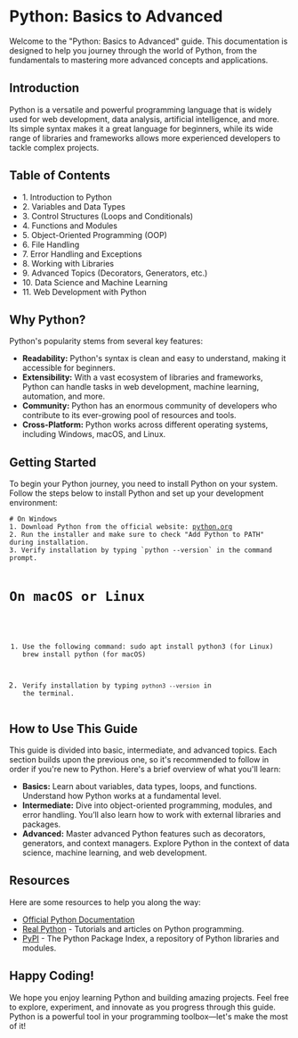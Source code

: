 <!DOCTYPE html>
<html lang="en">
<head>
    <meta charset="UTF-8">
    <meta name="viewport" content="width=device-width, initial-scale=1.0">
    <title>Python Basics to Advanced</title>
    
</head>
<body>

<div class="container">
    <h1>Python: Basics to Advanced</h1>
    <p>Welcome to the "Python: Basics to Advanced" guide. This documentation is designed to help you journey through the world of Python, from the fundamentals to mastering more advanced concepts and applications.</p>
    <h2>Introduction</h2>
    <p>Python is a versatile and powerful programming language that is widely used for web development, data analysis, artificial intelligence, and more. Its simple syntax makes it a great language for beginners, while its wide range of libraries and frameworks allows more experienced developers to tackle complex projects.</p>
    <h2>Table of Contents</h2>
    <ul>
        <li>1. Introduction to Python</li>
        <li>2. Variables and Data Types</li>
        <li>3. Control Structures (Loops and Conditionals)</li>
        <li>4. Functions and Modules</li>
        <li>5. Object-Oriented Programming (OOP)</li>
        <li>6. File Handling</li>
        <li>7. Error Handling and Exceptions</li>
        <li>8. Working with Libraries</li>
        <li>9. Advanced Topics (Decorators, Generators, etc.)</li>
        <li>10. Data Science and Machine Learning</li>
        <li>11. Web Development with Python</li>
    </ul>
    <h2>Why Python?</h2>
    <p>Python's popularity stems from several key features:</p>
    <ul>
        <li><strong>Readability:</strong> Python's syntax is clean and easy to understand, making it accessible for beginners.</li>
        <li><strong>Extensibility:</strong> With a vast ecosystem of libraries and frameworks, Python can handle tasks in web development, machine learning, automation, and more.</li>
        <li><strong>Community:</strong> Python has an enormous community of developers who contribute to its ever-growing pool of resources and tools.</li>
        <li><strong>Cross-Platform:</strong> Python works across different operating systems, including Windows, macOS, and Linux.</li>
    </ul>
    <h2>Getting Started</h2>
    <p>To begin your Python journey, you need to install Python on your system. Follow the steps below to install Python and set up your development environment:</p>
    <pre><code># On Windows
1. Download Python from the official website: <a href="https://www.python.org/downloads/">python.org</a>
2. Run the installer and make sure to check "Add Python to PATH" during installation.
3. Verify installation by typing `python --version` in the command prompt.

# On macOS or Linux
1. Use the following command:
   sudo apt install python3 (for Linux)
   brew install python (for macOS)
2. Verify installation by typing `python3 --version` in the terminal.</code></pre>

    <h2>How to Use This Guide</h2>
    <p>This guide is divided into basic, intermediate, and advanced topics. Each section builds upon the previous one, so it's recommended to follow in order if you're new to Python. Here's a brief overview of what you'll learn:</p>
    <ul>
        <li><strong>Basics:</strong> Learn about variables, data types, loops, and functions. Understand how Python works at a fundamental level.</li>
        <li><strong>Intermediate:</strong> Dive into object-oriented programming, modules, and error handling. You’ll also learn how to work with external libraries and packages.</li>
        <li><strong>Advanced:</strong> Master advanced Python features such as decorators, generators, and context managers. Explore Python in the context of data science, machine learning, and web development.</li>
    </ul>

    <h2>Resources</h2>
    <p>Here are some resources to help you along the way:</p>
    <ul>
        <li><a href="https://docs.python.org/3/">Official Python Documentation</a></li>
        <li><a href="https://realpython.com/">Real Python</a> - Tutorials and articles on Python programming.</li>
        <li><a href="https://pypi.org/">PyPI</a> - The Python Package Index, a repository of Python libraries and modules.</li>
    </ul>

    <h2>Happy Coding!</h2>
    <p>We hope you enjoy learning Python and building amazing projects. Feel free to explore, experiment, and innovate as you progress through this guide. Python is a powerful tool in your programming toolbox—let's make the most of it!</p>
</div>

</body>
</html>
